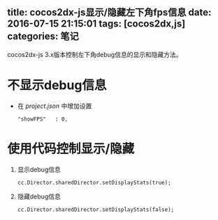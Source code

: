 title: cocos2dx-js显示/隐藏左下角fps信息
date: 2016-07-15 21:15:01
tags: [cocos2dx,js]
categories: 笔记
---

cocos2dx-js 3.x版本控制左下角debug信息的显示和隐藏方法。

<!--more-->

# 不显示debug信息

- 在 *project.json* 中增加设置

    ``` 
    "showFPS"	: 0,
    ```

# 使用代码控制显示/隐藏

1. 显示debug信息

    ```
    cc.Director.sharedDirector.setDisplayStats(true);
    ```
2. 隐藏debug信息

    ```
    cc.Director.sharedDirector.setDisplayStats(false);
    ```
